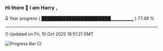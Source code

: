 ### Hi there 👋 I am Harry , 

⏳ Year progress { ███████████████████████▁▁▁▁▁▁▁ } 77.48 %

---

⏰ Updated on Fri, 10 Oct 2025 18:51:21 GMT

![Progress Bar CI](https://github.com/duykhang68/duykhang68/workflows/Progress%20Bar%20CI/badge.svg)
